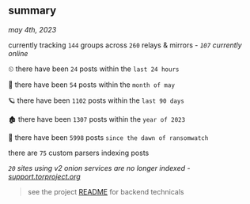 
## summary
_may 4th, 2023_

currently tracking `144` groups across `260` relays & mirrors - _`107` currently online_

⏲ there have been `24` posts within the `last 24 hours`

🦈 there have been `54` posts within the `month of may`

🪐 there have been `1102` posts within the `last 90 days`

🏚 there have been `1307` posts within the `year of 2023`

🦕 there have been `5998` posts `since the dawn of ransomwatch`

there are `75` custom parsers indexing posts

_`20` sites using v2 onion services are no longer indexed - [support.torproject.org](https://support.torproject.org/onionservices/v2-deprecation/)_

> see the project [README](https://github.com/joshhighet/ransomwatch#ransomwatch--) for backend technicals
